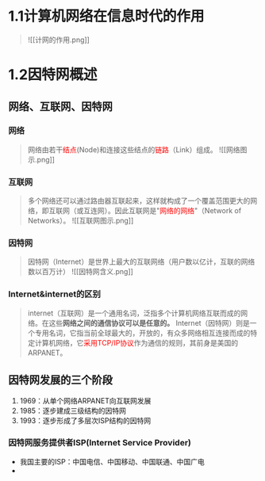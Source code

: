 # 1.1计算机网络在信息时代的作用
>![[计网的作用.png]]
# 1.2因特网概述
## 网络、互联网、因特网
### 网络
>网络由若干<font color = red>结点</font>(Node)和连接这些结点的<font color = red>链路</font>（Link）组成。
>![[网络图示.png]]
### 互联网
>多个网络还可以通过路由器互联起来，这样就构成了一个覆盖范围更大的网络，即互联网（或互连网）。因此互联网是"<font color = red>网络的网络</font>"（Network of Networks）。
![[互联网图示.png]]
### 因特网
>因特网（Internet）是世界上最大的互联网络（用户数以亿计，互联的网络数以百万计）
![[因特网含义.png]]
### Internet&internet的区别
>internet（互联网）是一个通用名词，泛指多个计算机网络互联而成的网络。在这些**网络之间的通信协议可以是任意的。**
>Internet（因特网）则是一个专用名词，它指当前全球最大的，开放的，有众多网络相互连接而成的特定计算机网络，它<font color = red>采用TCP/IP协议</font>作为通信的规则，其前身是美国的ARPANET。
## 因特网发展的三个阶段
1. 1969：从单个网络ARPANET向互联网发展
2. 1985：逐步建成三级结构的因特网
3. 1993：逐步形成了多层次ISP结构的因特网
### 因特网服务提供者ISP(Internet Service Provider)
- 我国主要的ISP：中国电信、中国移动、中国联通、中国广电
- 
